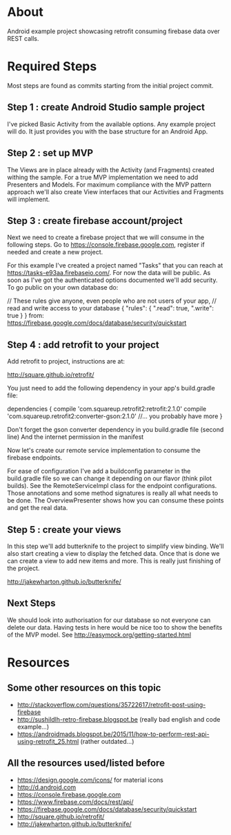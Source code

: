 # About

Android example project showcasing retrofit consuming firebase data over REST calls. 

# Required Steps

Most steps are found as commits starting from the initial project commit. 

## Step 1 : create Android Studio sample project

I've picked Basic Activity from the available options. Any example project will do. It just provides you with the base structure for an Android App. 

## Step 2 : set up MVP 

The Views are in place already with the Activity (and Fragments) created withing the sample. For a true MVP implementation we need to add Presenters and Models. For maximum compliance with the MVP pattern approach we'll also create View interfaces that our Activities and Fragments will implement.

## Step 3 : create firebase account/project

Next we need to create a firebase project that we will consume in the following steps. Go to https://console.firebase.google.com, register if needed and create a new project. 

For this example I've created a project named "Tasks" that you can reach at https://tasks-e93aa.firebaseio.com/. For now the data will be public. As soon as I've got the authenticated options documented we'll add security. To go public on your own database do:

// These rules give anyone, even people who are not users of your app,
// read and write access to your database
{
  "rules": {
    ".read": true,
    ".write": true
  }
}
from: https://firebase.google.com/docs/database/security/quickstart

## Step 4 : add retrofit to your project

Add retrofit to project, instructions are at:

http://square.github.io/retrofit/

You just need to add the following dependency in your app's build.gradle file:

dependencies {
    compile 'com.squareup.retrofit2:retrofit:2.1.0'
    compile 'com.squareup.retrofit2:converter-gson:2.1.0'
    //... you probably have more
}

Don't forget the gson converter dependency in you build.gradle file (second line)
And the internet permission in the manifest

Now let's create our remote service implementation to consume the firebase endpoints.

For ease of configuration I've add a buildconfig parameter in the build.gradle file so we can change it depending on our flavor (think pilot builds). See the RemoteServiceImpl class for the endpoint configurations. Those annotations and some method signatures is really all what needs to be done. The OverviewPresenter shows how you can consume these points and get the real data. 

## Step 5 : create your views

In this step we'll add butterknife to the project to simplify view binding. We'll also start creating a view to display the fetched data. Once that is done we can create a view to add new items and more. This is really just finishing of the project. 

http://jakewharton.github.io/butterknife/

## Next Steps

We should look into authorisation for our database so not everyone can delete our data. 
Having tests in here would be nice too to show the benefits of the MVP model. See http://easymock.org/getting-started.html

# Resources

## Some other resources on this topic

* http://stackoverflow.com/questions/35722617/retrofit-post-using-firebase
* http://sushildlh-retro-firebase.blogspot.be (really bad english and code example...)
* https://androidmads.blogspot.be/2015/11/how-to-perform-rest-api-using-retrofit_25.html (rather outdated...)

## All the resources used/listed before

* https://design.google.com/icons/ for material icons
* http://d.android.com
* https://console.firebase.google.com
* https://www.firebase.com/docs/rest/api/
* https://firebase.google.com/docs/database/security/quickstart
* http://square.github.io/retrofit/
* http://jakewharton.github.io/butterknife/
